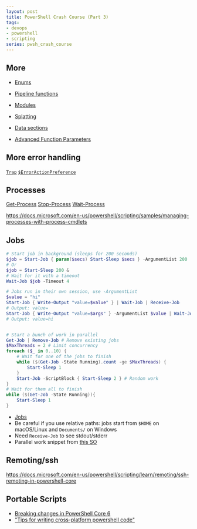```yaml
---
layout: post
title: PowerShell Crash Course (Part 3)
tags:
- devops
- powershell
- scripting
series: pwsh_crash_course
---
```


## More

- [Enums](https://docs.microsoft.com/en-us/powershell/module/microsoft.powershell.core/about/about_enum)
- [Pipeline functions](https://docs.microsoft.com/en-us/powershell/module/microsoft.powershell.core/about/about_functions#piping-objects-to-functions)
- [Modules](https://docs.microsoft.com/en-us/powershell/module/microsoft.powershell.core/about/about_modules)
- [Splatting](https://docs.microsoft.com/en-us/powershell/module/microsoft.powershell.core/about/about_splatting)
- [Data sections](https://docs.microsoft.com/en-us/powershell/module/microsoft.powershell.core/about/about_data_sections)

- [Advanced Function Parameters](https://docs.microsoft.com/en-us/powershell/module/microsoft.powershell.core/about/about_functions_advanced_parameters)

## More error handling

[`Trap`](https://docs.microsoft.com/en-us/powershell/module/microsoft.powershell.core/about/about_trap)
[`$ErrorActionPreference`](https://docs.microsoft.com/en-us/powershell/module/microsoft.powershell.core/about/about_preference_variables?ranMID=24542&ranEAID=je6NUbpObpQ&ranSiteID=je6NUbpObpQ-e8ALqi5qBUN7mFO9gJmCUg&epi=je6NUbpObpQ-e8ALqi5qBUN7mFO9gJmCUg&irgwc=1&OCID=AID2000142_aff_7593_1243925&tduid=(ir__dwqvlbyvjokfrnl0kk0sohz30f2xgldgb39s6tas00)(7593)(1243925)(je6NUbpObpQ-e8ALqi5qBUN7mFO9gJmCUg)()&irclickid=_dwqvlbyvjokfrnl0kk0sohz30f2xgldgb39s6tas00#erroractionpreference)


## Processes

[Get-Process](https://docs.microsoft.com/en-us/powershell/module/microsoft.powershell.management/get-process)
[Stop-Process](https://docs.microsoft.com/en-us/powershell/module/microsoft.powershell.management/stop-process)
[Wait-Process](https://docs.microsoft.com/en-us/powershell/module/microsoft.powershell.management/wait-process)

https://docs.microsoft.com/en-us/powershell/scripting/samples/managing-processes-with-process-cmdlets

## Jobs

```powershell
# Start job in background (sleeps for 200 seconds)
$job = Start-Job { param($secs) Start-Sleep $secs } -ArgumentList 200
# Or
$job = Start-Sleep 200 &
# Wait for it with a timeout
Wait-Job $job -Timeout 4

# Jobs run in their own session, use -ArgumentList
$value = "hi"
Start-Job { Write-Output "value=$value" } | Wait-Job | Receive-Job
# Output: value=
Start-Job { Write-Output "value=$args" } -ArgumentList $value | Wait-Job | Receive-Job
# Output: value=hi


# Start a bunch of work in parallel
Get-Job | Remove-Job # Remove existing jobs
$MaxThreads = 2 # Limit concurrency
foreach ($_ in 0..10) {
    # Wait for one of the jobs to finish
    while ($(Get-Job -State Running).count -ge $MaxThreads) {
        Start-Sleep 1
    }
    Start-Job -ScriptBlock { Start-Sleep 2 } # Random work
}
# Wait for them all to finish
while ($(Get-Job -State Running)){
    Start-Sleep 1
}
```

- [Jobs](https://docs.microsoft.com/en-us/powershell/module/microsoft.powershell.core/about/about_jobs)
- Be careful if you use relative paths: jobs start from `$HOME` on macOS/Linux and `Documents/` on Windows
- Need `Receive-Job` to see stdout/stderr
- Parallel work snippet from [this SO](https://stackoverflow.com/questions/43685522/running-tasks-parallel-in-powershell)

## Remoting/ssh



https://docs.microsoft.com/en-us/powershell/scripting/learn/remoting/ssh-remoting-in-powershell-core


## Portable Scripts

- [Breaking changes in PowerShell Core 6](https://docs.microsoft.com/en-us/powershell/scripting/whats-new/breaking-changes-ps6)
- ["Tips for writing cross-platform powershell code"](https://powershell.org/2019/02/tips-for-writing-cross-platform-powershell-code/)
